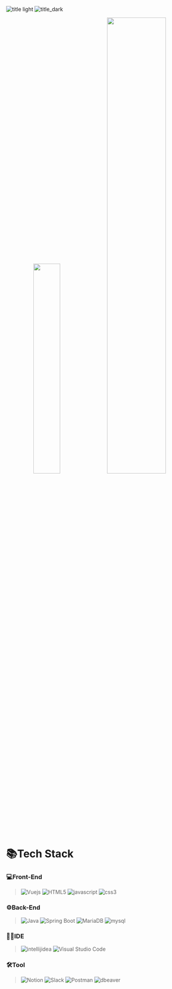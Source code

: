 ![title light](https://github.com/user-attachments/assets/a00c6863-4d63-4435-9372-3c3c9f45bf21#gh-light-mode-only)
![title_dark](https://github.com/user-attachments/assets/c9d14492-d2cb-4c25-b415-4d3887b7e583#gh-dark-mode-only)

<div align="center">

<picture>
  <source
    srcset="https://github-readme-stats.vercel.app/api/top-langs/?username=SimJH99&layout=donut&show_icons=true&hide_border=true&title_color=89C789&icon_color=89C789&hide=shaderlab&theme=dark"
    media="(prefers-color-scheme: dark)"
  />
  <source
    srcset="https://github-readme-stats.vercel.app/api/top-langs/?username=SimJH99&layout=donut&show_icons=true&hide_border=true&title_color=89C789&icon_color=89C789&hide=shaderlab"
    media="(prefers-color-scheme: light), (prefers-color-scheme: no-preference)"
  />
  <img src="https://github-readme-stats.vercel.app/api?username=SimJH99" width="38%"/>
</picture>



<picture>
  <source
    srcset="https://github-readme-stats.vercel.app/api?username=SimJH99&show_icons=true&hide_border=true&title_color=89C789&icon_color=89C789&theme=dark"
    media="(prefers-color-scheme: dark)"
  />
  <source
    srcset="https://github-readme-stats.vercel.app/api?username=SimJH99&show_icons=true&hide_border=true&title_color=89C789&icon_color=89C789"
    media="(prefers-color-scheme: light), (prefers-color-scheme: no-preference)"
  />
  <img src="https://github-readme-stats.vercel.app/api?username=anuraghazra&show_icons=true" width="56%"/>
</picture>

</div>


  # 📚Tech Stack
  
  ### 💻Front-End
  >![Vuejs](https://img.shields.io/badge/Vue.js-4FC08D.svg?&style=for-the-badge&logo=Vue.js&logoColor=white)
  >![HTML5](https://img.shields.io/badge/HTML5-E34F26.svg?&style=for-the-badge&logo=HTML5&logoColor=white)
  >![javascript](https://img.shields.io/badge/java_script-F7DF1E.svg?&style=for-the-badge&logo=javascript&logoColor=white)
  >![css3](https://img.shields.io/badge/css3-1572B6.svg?&style=for-the-badge&logo=css3&logoColor=white)

  ### ⚙Back-End
  >![Java](https://img.shields.io/badge/Java-007396.svg?&style=for-the-badge&logo=Java&logoColor=white)
  >![Spring Boot](https://img.shields.io/badge/Spring_Boot-6DB33F.svg?&style=for-the-badge&logo=SpringBoot&logoColor=white)
  >![MariaDB](https://img.shields.io/badge/Maria_DB-003545.svg?&style=for-the-badge&logo=MariaDB&logoColor=white)
  >![mysql](https://img.shields.io/badge/mysql-4479A1.svg?&style=for-the-badge&logo=mysql&logoColor=white)
 
  <p></p>

  ### 👨‍💻IDE
  >![intellijidea](https://img.shields.io/badge/intellij_idea-000000.svg?&style=for-the-badge&logo=intellijidea&logoColor=white)
  >![Visual Studio Code](https://img.shields.io/badge/Visual_Studio_Code-23a3e9.svg?&style=for-the-badge&logo=VisualStudioCode&logoColor=white)
  
  ### 🛠Tool
  >![Notion](https://img.shields.io/badge/Notion-000000.svg?&style=for-the-badge&logo=Notion&logoColor=white)
  >![Slack](https://img.shields.io/badge/Slack-4A154B.svg?&style=for-the-badge&logo=Slack&logoColor=white)
  >![Postman](https://img.shields.io/badge/post_man-FF6C37.svg?&style=for-the-badge&logo=Postman&logoColor=white)
  >![dbeaver](https://img.shields.io/badge/dbeaver-382923.svg?&style=for-the-badge&logo=dbeaver&logoColor=white)
